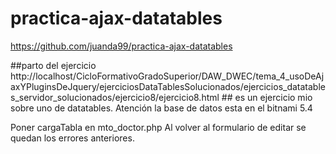 # practica-ajax-datatables
https://github.com/juanda99/practica-ajax-datatables

##parto del ejercicio http://localhost/CicloFormativoGradoSuperior/DAW_DWEC/tema_4_usoDeAjaxYPluginsDeJquery/ejerciciosDataTablesSolucionados/ejercicios_datatables_servidor_solucionados/ejercicio8/ejercicio8.html ##
es un ejercicio mio sobre uno de datatables.
Atención la base de datos esta en el bitnami 5.4

Poner cargaTabla en mto_doctor.php 
Al volver al formulario de editar se quedan los errores anteriores.